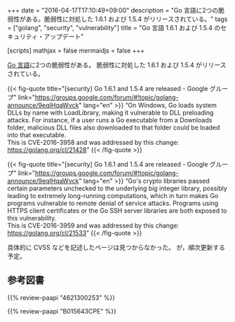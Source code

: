 +++
date = "2016-04-17T17:10:49+09:00"
description = "Go 言語に2つの脆弱性がある。脆弱性に対処した 1.6.1 および 1.5.4 がリリースされている。"
tags = ["golang", "security", "vulnerability"]
title = "Go 言語 1.6.1 および 1.5.4 のセキュリティ・アップデート"

[scripts]
  mathjax = false
  mermaidjs = false
+++

[Go 言語]に2つの脆弱性がある。
脆弱性に対処した 1.6.1 および 1.5.4 がリリースされている。

{{< fig-quote title="[security] Go 1.6.1 and 1.5.4 are released - Google グループ" link="https://groups.google.com/forum/#!topic/golang-announce/9eqIHqaWvck" lang="en" >}}
<q>On Windows, Go loads system DLLs by name with LoadLibrary, making it vulnerable to DLL preloading attacks. For instance, if a user runs a Go executable from a Downloads folder, malicious DLL files also downloaded to that folder could be loaded into that executable.<br>
This is CVE-2016-3958 and was addressed by this change: <a href="https://golang.org/cl/21428">https://golang.org/cl/21428</a></q>
{{< /fig-quote >}}

{{< fig-quote title="[security] Go 1.6.1 and 1.5.4 are released - Google グループ" link="https://groups.google.com/forum/#!topic/golang-announce/9eqIHqaWvck" lang="en" >}}
<q>Go's crypto libraries passed certain parameters unchecked to the underlying big integer library, possibly leading to extremely long-running computations, which in turn makes Go programs vulnerable to remote denial of service attacks.  Programs using HTTPS client certificates or the Go SSH server libraries are both exposed to this vulnerability.<br>
This is CVE-2016-3959 and was addressed by this change: <a href="https://golang.org/cl/21533">https://golang.org/cl/21533</a></q>
{{< /fig-quote >}}

具体的に CVSS などを記述したページは見つからなかった。
が，順次更新する予定。

[Go 言語]: https://golang.org/ "The Go Programming Language"

## 参考図書

{{% review-paapi "4621300253" %}} <!-- プログラミング言語Go -->

{{% review-paapi "B015643CPE" %}} <!-- 暗号技術入門 第3版 -->
